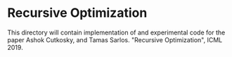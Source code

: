 # Recursive Optimization

This directory will contain implementation of and experimental code for the paper
Ashok Cutkosky, and Tamas Sarlos. "Recursive Optimization", ICML 2019.
